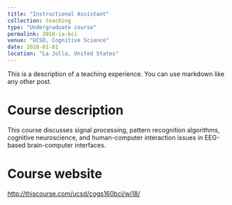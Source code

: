 ```yaml
---
title: "Instructional Assistant"
collection: teaching
type: "Undergraduate course"
permalink: 2018-ia-bci
venue: "UCSD, Cognitive Science"
date: 2018-01-01
location: "La Jolla, United States"
---
```


This is a description of a teaching experience. You can use markdown like any other post.

Course description
======
This course discusses signal processing, pattern recognition algorithms, cognitive neuroscience, and human-computer interaction issues in EEG-based brain-computer interfaces. 

Course website
======
<http://thiscourse.com/ucsd/cogs160bci/wi18/>
